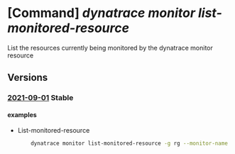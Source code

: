 # [Command] _dynatrace monitor list-monitored-resource_

List the resources currently being monitored by the dynatrace monitor resource

## Versions

### [2021-09-01](/Resources/mgmt-plane/L3N1YnNjcmlwdGlvbnMve30vcmVzb3VyY2Vncm91cHMve30vcHJvdmlkZXJzL2R5bmF0cmFjZS5vYnNlcnZhYmlsaXR5L21vbml0b3JzL3t9L2xpc3Rtb25pdG9yZWRyZXNvdXJjZXM=/2021-09-01.xml) **Stable**

<!-- mgmt-plane /subscriptions/{}/resourcegroups/{}/providers/dynatrace.observability/monitors/{}/listmonitoredresources 2021-09-01 -->

#### examples

- List-monitored-resource
    ```bash
        dynatrace monitor list-monitored-resource -g rg --monitor-name monitor
    ```
